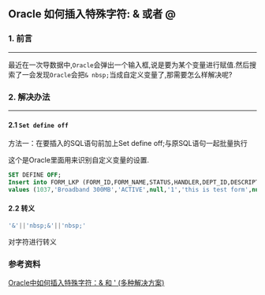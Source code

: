 ## Oracle 如何插入特殊字符: & 或者 @

### 1. 前言
***
最近在一次导数据中,`Oracle`会弹出一个输入框,说是要为某个变量进行赋值.然后搜索了一会发现`Oracle`会把`& nbsp;`当成自定义变量了,那需要怎么样解决呢?

### 2. 解决办法
***
#### 2.1  `Set define off`

方法一：在要插入的SQL语句前加上Set define off;与原SQL语句一起批量执行

这个是Oracle里面用来识别自定义变量的设置.

```sql
SET DEFINE OFF;
Insert into FORM_LKP (FORM_ID,FORM_NAME,STATUS,HANDLER,DEPT_ID,DESCRIPTION,KEYWORD,CCC,VERSION,WORKING_PARTY,SEQ,SUPPORT_TEMPLATE_IMPORT,FORM_NAME_CN,PRODUCT_TYPE,LAUNCH_DATE,T_C_URL,COLLECTION_STATEMENT_URL)
values (1037,'Broadband 300MB','ACTIVE',null,'1','this is test form',null,'CX52',1,'BBISALE',500,'N','Broadband 300MB','BBI',to_date('21-6月-19','DD-MON-RR'),null,null);
```

#### 2.2 转义

```sql
'&'||'nbsp;&'||'nbsp;'
```
对字符进行转义

### 参考资料

[Oracle中如何插入特殊字符：& 和 ' (多种解决方案)](http://www.blogjava.net/pengpenglin/archive/2008/01/16/175689.html)
